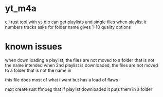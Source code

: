 # yt_m4a

cli rust tool with yt-dlp
can get playlists and single files
when playlist it numbers tracks
asks for folder name 
gives 1-10 quality options

# known issues

when down loading a playlist, the files are not moved to a folder that is  not the name intended
when 2nd playlist is downloaded, the files are not moved to a folder that is  not the name in


this file does most of what i want but has a load of flaws

next create rust ffmpeg that if playlist downloaded it puts them in a folder 
